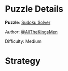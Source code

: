 # Puzzle Details

__Puzzle__: [Sudoku Solver](https://www.codingame.com/training/medium/sudoku-solver)

_Author_: [@AllTheKingsMen](https://www.codingame.com/profile/571927d715f15c3dec7693f461e2a63c6671233)

Difficulty: Medium

# Strategy
